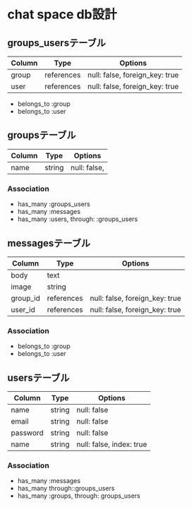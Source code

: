# chat space db設計
## groups_usersテーブル
|Column|Type|Options|
|------|----|-------|
|group|references|null: false, foreign_key: true|
|user|references|null: false, foreign_key: true|
- belongs_to :group
- belongs_to :user


## groupsテーブル
|Column|Type|Options| 
|------|----|-------|
|name|string|null: false,|
### Association
- has_many :groups_users
- has_many :messages
- has_many :users, through:  :groups_users

## messagesテーブル
|Column|Type|Options|
|------|----|-------|
|body|text|
|image|string|
|group_id|references|null: false, foreign_key: true|
|user_id|references|null: false, foreign_key: true|
### Association
- belongs_to :group
- belongs_to :user

## usersテーブル
|Column|Type|Options|
|------|----|-------|
|name|string|null: false|
|email|string|null: false|
|password|string|null: false|
|name|string|null: false, index: true|
### Association
- has_many :messages
- has_many through::groups_users
- has_many :groups, through:  groups_users